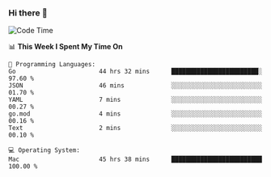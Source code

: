 ### Hi there 👋

<!--
**CrazyCollin/crazycollin** is a ✨ _special_ ✨ repository because its `README.md` (this file) appears on your GitHub profile.

Here are some ideas to get you started:

- 🔭 I’m currently working on ...
- 🌱 I’m currently learning ...
- 👯 I’m looking to collaborate on ...
- 🤔 I’m looking for help with ...
- 💬 Ask me about ...
- 📫 How to reach me: ...
- 😄 Pronouns: ...
- ⚡ Fun fact: ...
-->

<!--START_SECTION:waka-->
![Code Time](http://img.shields.io/badge/Code%20Time-4%2C407%20hrs%2048%20mins-blue)

📊 **This Week I Spent My Time On** 

```text
💬 Programming Languages: 
Go                       44 hrs 32 mins      ████████████████████████░   97.60 % 
JSON                     46 mins             ░░░░░░░░░░░░░░░░░░░░░░░░░   01.70 % 
YAML                     7 mins              ░░░░░░░░░░░░░░░░░░░░░░░░░   00.27 % 
go.mod                   4 mins              ░░░░░░░░░░░░░░░░░░░░░░░░░   00.16 % 
Text                     2 mins              ░░░░░░░░░░░░░░░░░░░░░░░░░   00.10 % 

💻 Operating System: 
Mac                      45 hrs 38 mins      █████████████████████████   100.00 % 
```


<!--END_SECTION:waka-->

